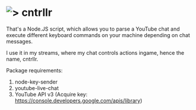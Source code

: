 # ![> cntrllr](https://i.imgur.com/f0fQEhh.png)
That's a Node.JS script, which allows you to parse a YouTube chat and execute different keyboard commands on your machine depending on chat messages.

I use it in my streams, where my chat controls actions ingame, hence the name, cntrllr.

Package requirements:
1. node-key-sender
2. youtube-live-chat
3. YouTube API v3 (Acquire key: https://console.developers.google.com/apis/library)
